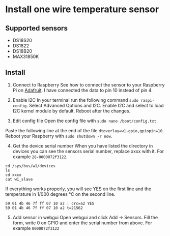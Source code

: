 # Install one wire temperature sensor

## Supported sensors
- DS18S20
- DS1822
- DS18B20
- MAX31850K

## Install

1. Connect to Raspberry
  See how to connect the sensor to your Raspberry Pi on [Adafruit](https://learn.adafruit.com/adafruits-raspberry-pi-lesson-11-ds18b20-temperature-sensing/hardware).
  I have connected the data to pin 10 instead of pin 4.

2. Enable I2C
  In your terminal run the following command `sudo raspi-config`. Select Advanced Options and I2C. Enable I2C and select to load I2C kernel module by default.
  Reboot after the changes.

3. Edit config file
  Open the config file with `sudo nano /boot/config.txt`

  Paste the following line at the end of the file `dtoverlay=w1-gpio,gpiopin=10`.
  Reboot your Raspberry with `sudo shutdown -r now`.

4. Get the device serial number
  When you have listed the directory in devices you can see the sensors serial number, replace xxxx with it.
  For example `28-0000072f3122`.
  ```
  cd /sys/bus/w1/devices
  ls
  cd xxxx
  cat w1_slave
  ```
  
  If everything works properly, you will see YES on the first line and the temperature in 1/000 degrees °C on the second line.
  ```
  59 01 4b 46 7f ff 07 10 a2 : crc=a2 YES
  59 01 4b 46 7f ff 07 10 a2 t=21562
  ```

5. Add sensor in webgui
  Open webgui and click Add -> Sensors. Fill the form, write 0 on GPIO and enter the serial number from above. For example `0000072f3122`
